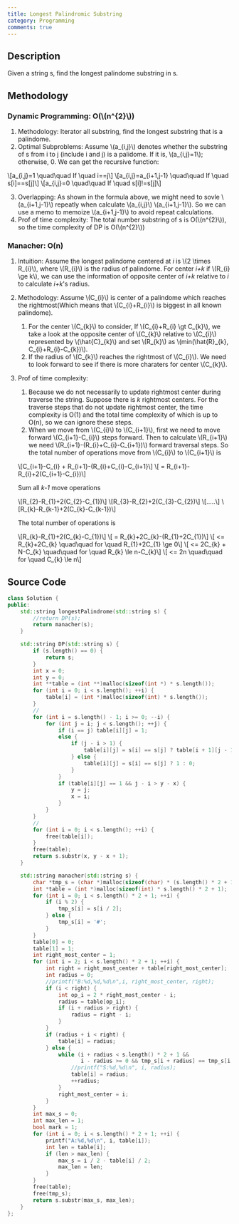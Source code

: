 ```yaml
---
title: Longest Palindromic Substring
category: Programming
comments: true
---
```

## Description
Given a string s, find the longest palindome substring in s.

## Methodology
### Dynamic Programming: O(\\(n^{2}\\))
1. Methodology: Iterator all substring, find the longest substring that is a palindome.
2. Optimal Subproblems: Assume \\(a_{i,j}\\) denotes whether the substring of s from i to j (include i and j) is a palidome. If it is, \\(a_{i,j}=1\\); otherwise, 0. We can get the recursive function:

\\[a_{i,j}=1 \\quad\\quad If \\quad i==j\\]
\\[a_{i,j}=a_{i+1,j-1} \\quad\\quad If \\quad s[i]==s[j]\\]
\\[a_{i,j}=0 \\quad\\quad If \\quad s[i]!=s[j]\\]

3. Overlapping: As shown in the formula above, we might need to sovle \\(a_{i+1,j-1}\\) repeatly when calculate \\(a_{i,j}\\) \\(a_{i+1,j-1}\\). So we can use a memo to memoize \\(a_{i+1,j-1}\\) to avoid repeat calculations.
4. Prof of time complexity: The total number substring of s is O(\\(n^{2}\\)), so the time complexity of DP is O(\\(n^{2}\\))

### Manacher: O(n)
1. Intuition: Assume the longest palindome centered at *i* is \\(2 \\times R_{i}\\), where \\(R_{i}\\) is the radius of palindome. For center *i+k* if \\(R_{i} \\ge k\\), we can use the information of opposite center of *i+k* relative to *i* to calculate *i+k*'s radius.
2. Methodology: Assume \\(C_{i}\\) is center of a palindome which reaches the rightmost(Which means that \\(C_{i}+R_{i}\\) is biggest in all known palindome).
    1. For the center \\(C_{k}\\) to consider, If \\(C_{i}+R_{i} \\gt C_{k}\\), we take a look at the opposite center of \\(C_{k}\\) relative to \\(C_{i}\\) represented by \\(\\hat{C}\_{k}\\) and set \\(R\_{k}\\) as \\(min(\\hat{R}\_{k}, C\_{i}+R\_{i}-C\_{k})\\).
    2. If the radius of  \\(C_{k}\\) reaches the rightmost of  \\(C_{i}\\). We need to look forward to see if there is more charaters for center  \\(C_{k}\\).
3. Prof of time complexity:
    1. Because we do not necessarily to update rightmost center during traverse the string. Suppose there is *k* rightmost centers. For the traverse steps that do not update rightmost center, the time complexity is O(1) and the total time complexity of which is up to O(n), so we can ignore these steps.
    2. When we move from \\(C_{i}\\) to \\(C_{i+1}\\), first we need to move forward \\(C_{i+1}-C_{i}\\) steps forward. Then to calculate \\(R_{i+1}\\) we need \\(R_{i+1}-(R_{i}+C_{i}-C_{i+1})\\) forward traversal steps. So the total number of operations move from \\(C_{i}\\) to \\(C_{i+1}\\) is

    \\[C_{i+1}-C_{i} + R_{i+1}-(R_{i}+C_{i}-C_{i+1}\\]
    \\[ = R_{i+1}-R_{i}+2(C_{i+1}-C_{i})\\]

    Sum all *k-1* move operations

    \\[R_{2}-R_{1}+2(C_{2}-C_{1})\\]
    \\[R_{3}-R_{2}+2(C_{3}-C_{2})\\]
    \\[.....\\]
    \\[R_{k}-R_{k-1}+2(C_{k}-C_{k-1})\\]

    The total number of operations is

    \\[R_{k}-R_{1}+2(C_{k}-C_{1})\\]
    \\[ = R_{k}+2C_{k}-(R_{1}+2C_{1})\\]
    \\[ <= R_{k}+2C_{k} \\quad\\quad for \\quad R_{1}+2C_{1} \\ge 0\\]
    \\[ <= 2C_{k} + N-C_{k}  \\quad\\quad for \\quad R_{k} \\le n-C_{k}\\]
    \\[ <= 2n \\quad\\quad for \\quad C_{k} \\le n\\]

## Source Code
```C++
class Solution {
public:
    std::string longestPalindrome(std::string s) {
        //return DP(s);
        return manacher(s);
    }

    std::string DP(std::string s) {
        if (s.length() == 0) {
            return s;
        }
        int x = 0;
        int y = 0;
        int **table = (int **)malloc(sizeof(int *) * s.length());
        for (int i = 0; i < s.length(); ++i) {
            table[i] = (int *)malloc(sizeof(int) * s.length());
        }
        //
        for (int i = s.length() - 1; i >= 0; --i) {
            for (int j = i; j < s.length(); ++j) {
                if (i == j) table[i][j] = 1;
                else {
                    if (j - i > 1) {
                        table[i][j] = s[i] == s[j] ? table[i + 1][j - 1] : 0;
                    } else {
                        table[i][j] = s[i] == s[j] ? 1 : 0;
                    }
                }
                if (table[i][j] == 1 && j - i > y - x) {
                    y = j;
                    x = i;
                }
            }
        }
        //
        for (int i = 0; i < s.length(); ++i) {
            free(table[i]);
        }
        free(table);
        return s.substr(x, y - x + 1);
    }

    std::string manacher(std::string s) {
        char *tmp_s = (char *)malloc(sizeof(char) * (s.length() * 2 + 1));
        int *table = (int *)malloc(sizeof(int) * s.length() * 2 + 1);
        for (int i = 0; i < s.length() * 2 + 1; ++i) {
            if (i % 2) {
                tmp_s[i] = s[i / 2];
            } else {
                tmp_s[i] = '#';
            }
        }
        table[0] = 0;
        table[1] = 1;
        int right_most_center = 1;
        for (int i = 2; i < s.length() * 2 + 1; ++i) {
            int right = right_most_center + table[right_most_center];
            int radius = 0;
            //printf("B:%d,%d,%d\n",i, right_most_center, right);
            if (i < right) {
                int op_i = 2 * right_most_center - i;
                radius = table[op_i];
                if (i + radius > right) {
                    radius = right - i;
                }
            }
            if (radius + i < right) {
                table[i] = radius;
            } else {
                while (i + radius < s.length() * 2 + 1 &&
                       i - radius >= 0 && tmp_s[i + radius] == tmp_s[i - radius]) {
                    //printf("S:%d,%d\n", i, radius);
                    table[i] = radius;
                    ++radius;
                }
                right_most_center = i;
            }
        }
        int max_s = 0;
        int max_len = 1;
        bool mark = 1;
        for (int i = 0; i < s.length() * 2 + 1; ++i) {
            printf("A:%d,%d\n", i, table[i]);
            int len = table[i];
            if (len > max_len) {
                max_s = i / 2 - table[i] / 2;
                max_len = len;
            }
        }
        free(table);
        free(tmp_s);
        return s.substr(max_s, max_len);
    }
};
```

